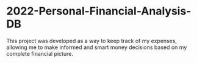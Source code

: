 # 2022-Personal-Financial-Analysis-DB
This project was developed as a way to keep track of my expenses, allowing me to make informed and smart money decisions based on my complete financial picture.
